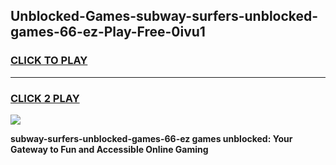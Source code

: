 
## Unblocked-Games-subway-surfers-unblocked-games-66-ez-Play-Free-0ivu1
<h3>
<a href="https://premium76.site?title=subway-surfers-unblocked-games-66-ez&ref=17A">CLICK TO PLAY</a></h3>
<hr>

<h3>
<a href="https://premium76.site?title=subway-surfers-unblocked-games-66-ez&ref=17A">CLICK 2 PLAY</a>
  
</h3>

<a href="https://premium76.site?title=subway-surfers-unblocked-games-66-ez&ref=17A"><img src="https://clearcache.store/games.png"></a>


**subway-surfers-unblocked-games-66-ez games unblocked: Your Gateway to Fun and Accessible Online Gaming**

